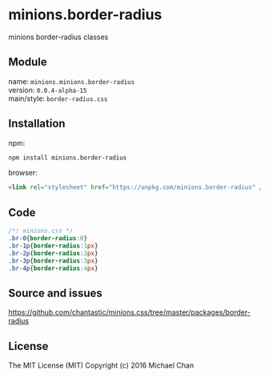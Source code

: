 # minions.border-radius
minions border-radius classes

## Module
name: `minions.minions.border-radius`  
version: `0.0.4-alpha-15`  
main/style: `border-radius.css`  

## Installation
npm:
```bash
npm install minions.border-radius
```

browser:
```html
<link rel="stylesheet" href="https://unpkg.com/minions.border-radius" />
```

## Code
```css
/*! minions.css */
.br-0{border-radius:0}
.br-1p{border-radius:1px}
.br-2p{border-radius:2px}
.br-3p{border-radius:3px}
.br-4p{border-radius:4px}

```

## Source and issues

https://github.com/chantastic/minions.css/tree/master/packages/border-radius

## License

The MIT License (MIT)
Copyright (c) 2016 Michael Chan